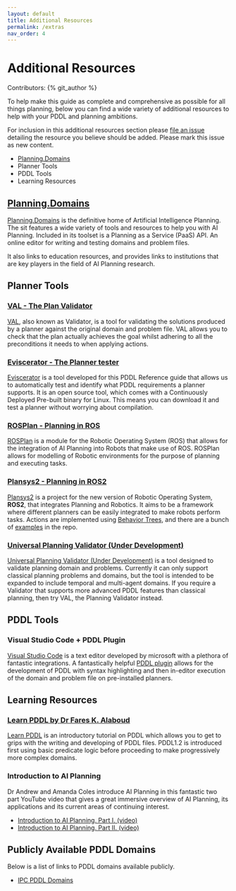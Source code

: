 ```yaml
---
layout: default
title: Additional Resources
permalink: /extras
nav_order: 4
---
```

# Additional Resources

Contributors: {% git_author %}

To help make this guide as complete and comprehensive as possible for all things planning, below you can find a wide variety of additional resources to help with your PDDL and planning ambitions. 

For inclusion in this additional resources section please [file an issue](https://github.com/nergmada/pddl-reference/issues/new/choose) detailing the resource you believe should be added. Please mark this issue as new content. 

- [Planning.Domains](#planning.domains)
- Planner Tools
- PDDL Tools
- Learning Resources

## [Planning.Domains](http://planning.domains/)
[Planning.Domains](http://planning.domains/) is the definitive home of Artificial Intelligence Planning. The sit features a wide variety of tools and resources to help you with AI Planning. Included in its toolset is a Planning as a Service (PaaS) API. An online editor for writing and testing domains and problem files.

It also links to education resources, and provides links to institutions that are key players in the field of AI Planning research.

## Planner Tools

### [VAL - The Plan Validator](https://nms.kcl.ac.uk/planning/software/val.html)
[VAL](https://nms.kcl.ac.uk/planning/software/val.html), also known as Validator, is a tool for validating the solutions produced by a planner against the original domain and problem file. VAL allows you to check that the plan actually achieves the goal whilst adhering to all the preconditions it needs to when applying actions.

### [Eviscerator - The Planner tester](https://www.github.com/nergmada/eviscerator)
[Eviscerator](https://www.github.com/nergmada/eviscerator) is a tool developed for this PDDL Reference guide that allows us to automatically test and identify what PDDL requirements a planner supports. It is an open source tool, which comes with a Continuously Deployed Pre-built binary for Linux. This means you can download it and test a planner without worrying about compilation. 

### [ROSPlan - Planning in ROS](https://github.com/KCL-Planning/ROSPlan/)
[ROSPlan](https://github.com/KCL-Planning/ROSPlan/) is a module for the Robotic Operating System (ROS) that allows for the integration of AI Planning into Robots that make use of ROS. ROSPlan allows for modelling of Robotic environments for the purpose of planning and executing tasks.

### [Plansys2 - Planning in ROS2](https://github.com/IntelligentRoboticsLabs/ros2_planning_system)
[Plansys2](https://github.com/IntelligentRoboticsLabs/ros2_planning_system) is a project for the new version of Robotic Operating System, **ROS2**, that integrates Planning and Robotics. It aims to be a framework where different planners can be easily integrated to make robots perform tasks. Actions are implemented using [Behavior Trees](https://github.com/BehaviorTree/BehaviorTree.CPP), and there are a bunch of [examples](https://github.com/IntelligentRoboticsLabs/ros2_planning_system_examples/) in the repo.

### [Universal Planning Validator (Under Development)](https://github.com/aig-upf/universal-planning-validator)
[Universal Planning Validator (Under Development)](https://github.com/aig-upf/universal-planning-validator) is a tool designed to validate planning domain and problems. Currently it can only support classical planning problems and domains, but the tool is intended to be expanded to include temporal and multi-agent domains. If you require a Validator that supports more advanced PDDL features than classical planning, then try VAL, the Planning Validator instead.

## PDDL Tools
### Visual Studio Code + PDDL Plugin
[Visual Studio Code](https://code.visualstudio.com/) is a text editor developed by microsoft with a plethora of fantastic integrations. A fantastically helpful [PDDL plugin](https://marketplace.visualstudio.com/items?itemName=jan-dolejsi.pddl) allows for the development of PDDL with syntax highlighting and then in-editor execution of the domain and problem file on pre-installed planners.

## Learning Resources
### [Learn PDDL by Dr Fares K. Alaboud](https://fareskalaboud.github.io/LearnPDDL/)
[Learn PDDL](https://fareskalaboud.github.io/LearnPDDL/) is an introductory tutorial on PDDL which allows you to get to grips with the writing and developing of PDDL files. PDDL1.2 is introduced first using basic predicate logic before proceeding to make progressively more complex domains.

### Introduction to AI Planning
Dr Andrew and Amanda Coles introduce AI Planning in this fantastic two part YouTube video that gives a great immersive overview of AI Planning, its applications and its current areas of continuing interest.

- [Introduction to AI Planning. Part I. (video)](https://www.youtube.com/watch?v=EeQcCs9SnhU)
- [Introduction to AI Planning. Part II. (video)](https://www.youtube.com/watch?v=FS95UjrICy0)

## Publicly Available PDDL Domains
Below is a list of links to PDDL domains available publicly.
- [IPC PDDL Domains](https://github.com/potassco/pddl-instances)
